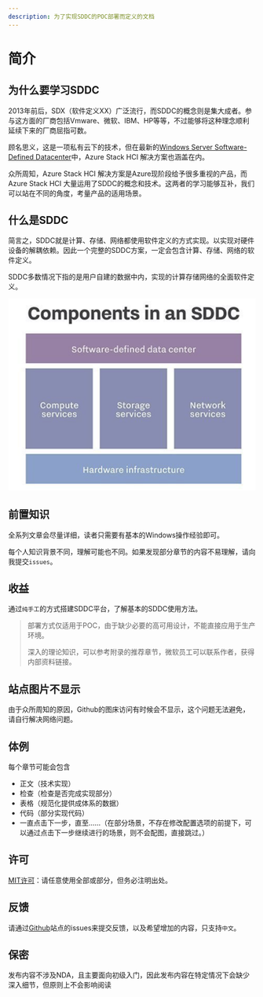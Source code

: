 ```yaml
---
description: 为了实现SDDC的POC部署而定义的文档
---
```


# 简介

## 为什么要学习SDDC

2013年前后，SDX（软件定义XX）广泛流行，而SDDC的概念则是集大成者。参与这方面的厂商包括Vmware、微软、IBM、HP等等，不过能够将这种理念顺利延续下来的厂商屈指可数。

顾名思义，这是一项私有云下的技术，但在最新的[Windows Server Software-Defined Datacenter](https://docs.microsoft.com/en-us/windows-server/sddc)中，Azure Stack HCI 解决方案也涵盖在内。

众所周知，Azure Stack HCI 解决方案是Azure现阶段给予很多重视的产品，而Azure Stack HCI 大量运用了SDDC的概念和技术。这两者的学习能够互补，我们可以站在不同的角度，考量产品的适用场景。

## 什么是SDDC

简言之，SDDC就是计算、存储、网络都使用软件定义的方式实现。以实现对硬件设备的解耦依赖。因此一个完整的SDDC方案，一定会包含计算、存储、网络的软件定义。

SDDC多数情况下指的是用户自建的数据中内，实现的计算存储网络的全面软件定义。

<img src=".gitbook/assets/20210705153125.png" alt="image" style="zoom:50%;" />

## 前置知识

全系列文章会尽量详细，读者只需要有基本的Windows操作经验即可。

每个人知识背景不同，理解可能也不同。如果发现部分章节的内容不易理解，请向我提交`issues`。

## 收益

通过`纯手工`的方式搭建SDDC平台，了解基本的SDDC使用方法。

> 部署方式仅适用于POC，由于缺少必要的高可用设计，不能直接应用于生产环境。
>
> 深入的理论知识，可以参考附录的推荐章节，微软员工可以联系作者，获得内部资料链接。

## 站点图片不显示
由于众所周知的原因，Github的图床访问有时候会不显示，这个问题无法避免，请自行解决网络问题。
## 体例

每个章节可能会包含

- 正文（技术实现）
- 检查（检查是否完成实现部分）
- 表格（规范化提供成体系的数据）
- 代码（部分实现代码）
- 一直点击下一步，直至……（在部分场景，不存在修改配置选项的前提下，可以通过点击下一步继续进行的场景，则不会配图，直接跳过。）

## 许可

[MIT许可](license.md)：请任意使用全部或部分，但务必注明出处。

## 反馈

请通过[Github](https://github.com/kukisama/SDDCPOC)站点的issues来提交反馈，以及希望增加的内容，只支持`中文`。

## 保密

发布内容不涉及NDA，且主要面向初级入门，因此发布内容在特定情况下会缺少深入细节，但原则上不会影响阅读

